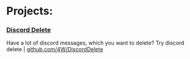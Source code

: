 # Projects:
### [Discord Delete](https://github.com/4W/DiscordDelete)
Have a lot of discord messages, which you want to delete? Try discord delete | [github.com/4W/DiscordDelete](https://github.com/4W/DiscordDelete)

